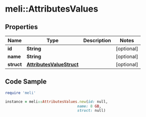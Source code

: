 # meli::AttributesValues

## Properties

Name | Type | Description | Notes
------------ | ------------- | ------------- | -------------
**id** | **String** |  | [optional] 
**name** | **String** |  | [optional] 
**struct** | [**AttributesValueStruct**](AttributesValueStruct.md) |  | [optional] 

## Code Sample

```ruby
require 'meli'

instance = meli::AttributesValues.new(id: null,
                                 name: 8 GB,
                                 struct: null)
```


